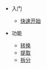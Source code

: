 - 入门
    - [快速开始](/)

- 功能
    - [转换](feature/converter)
    - [提取](feature/extractor)
    - [拆分](feature/splitter)
